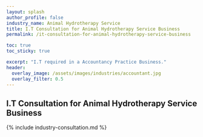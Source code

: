 ```yaml
---
layout: splash 
author_profile: false 
industry_name: Animal Hydrotherapy Service
title: I.T Consultation for Animal Hydrotherapy Service Business
permalink: /it-consultation-for-animal-hydrotherapy-service-business

toc: true
toc_sticky: true

excerpt: "I.T required in a Accountancy Practice Business."
header:
  overlay_image: /assets/images/industries/accountant.jpg
  overlay_filter: 0.5 
---
```


## I.T Consultation for Animal Hydrotherapy Service Business

{% include industry-consultation.md %}
